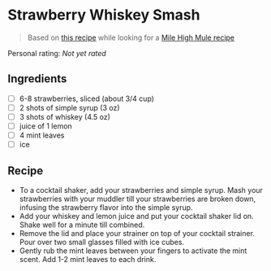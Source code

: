 # Strawberry Whiskey Smash

> Based on [this recipe](https://www.milehighmitts.com/strawberry-whiskey-smash/) while looking for a [Mile High Mule recipe](https://www.cocktailbuilder.com/recipe/mile-high-mule)

<!-- {cts} rating=0; (User can specify rating on scale of 1-5) -->

Personal rating: *Not yet rated*

<!-- {cte} -->

<!-- {cts} name_image=None; (User can specify image name) -->

<!-- TODO: Capture image -->

<!-- {cte} -->

## Ingredients

- [ ] 6-8 strawberries, sliced (about 3/4 cup)
- [ ] 2 shots of simple syrup (3 oz)
- [ ] 3 shots of whiskey (4.5 oz)
- [ ] juice of 1 lemon
- [ ] 4 mint leaves
- [ ] ice

## Recipe

- To a cocktail shaker, add your strawberries and simple syrup. Mash your strawberries with your muddler till your strawberries are broken down, infusing the strawberry flavor into the simple syrup.
- Add your whiskey and lemon juice and put your cocktail shaker lid on. Shake well for a minute till combined.
- Remove the lid and place your strainer on top of your cocktail strainer. Pour over two small glasses filled with ice cubes.
- Gently rub the mint leaves between your fingers to activate the mint scent. Add 1-2 mint leaves to each drink.
